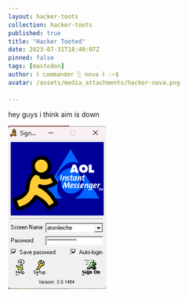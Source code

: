 ```yaml
---
layout: hacker-toots
collection: hacker-toots
published: true
title: "Hacker Tooted"
date: 2023-07-31T18:49:07Z
pinned: false
tags: [mastodon]
author: ⸸ commander ░ nova ⸸ :~$
avatar: /assets/media_attachments/hacker-nova.png

---
```


<p>hey guys i think aim is down</p>

![media](/assets/media_attachments/files/110/810/191/739/872/088/original/e889747cf4f9e03e.png)
